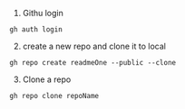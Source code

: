 1. Githu login

```
gh auth login
```

2. create a new repo and clone it to local

```
gh repo create readmeOne --public --clone
```

3. Clone a repo

```
gh repo clone repoName
```
